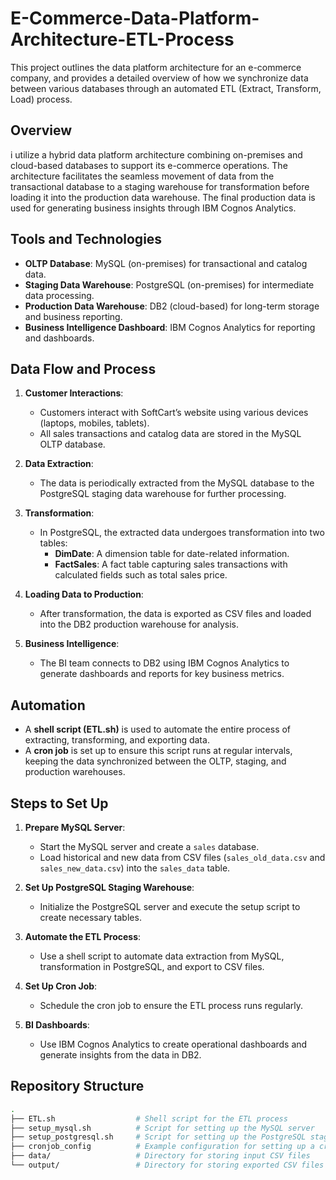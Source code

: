 # E-Commerce-Data-Platform-Architecture-ETL-Process

This project outlines the data platform architecture for an e-commerce company, and provides a detailed overview of how we synchronize data between various databases through an automated ETL (Extract, Transform, Load) process.

## Overview

i utilize a hybrid data platform architecture combining on-premises and cloud-based databases to support its e-commerce operations. The architecture facilitates the seamless movement of data from the transactional database to a staging warehouse for transformation before loading it into the production data warehouse. The final production data is used for generating business insights through IBM Cognos Analytics.

## Tools and Technologies

- **OLTP Database**: MySQL (on-premises) for transactional and catalog data.
- **Staging Data Warehouse**: PostgreSQL (on-premises) for intermediate data processing.
- **Production Data Warehouse**: DB2 (cloud-based) for long-term storage and business reporting.
- **Business Intelligence Dashboard**: IBM Cognos Analytics for reporting and dashboards.

## Data Flow and Process

1. **Customer Interactions**: 
   - Customers interact with SoftCart’s website using various devices (laptops, mobiles, tablets).
   - All sales transactions and catalog data are stored in the MySQL OLTP database.

2. **Data Extraction**:
   - The data is periodically extracted from the MySQL database to the PostgreSQL staging data warehouse for further processing.

3. **Transformation**:
   - In PostgreSQL, the extracted data undergoes transformation into two tables:
     - **DimDate**: A dimension table for date-related information.
     - **FactSales**: A fact table capturing sales transactions with calculated fields such as total sales price.

4. **Loading Data to Production**:
   - After transformation, the data is exported as CSV files and loaded into the DB2 production warehouse for analysis.

5. **Business Intelligence**:
   - The BI team connects to DB2 using IBM Cognos Analytics to generate dashboards and reports for key business metrics.

## Automation

- A **shell script (ETL.sh)** is used to automate the entire process of extracting, transforming, and exporting data.
- A **cron job** is set up to ensure this script runs at regular intervals, keeping the data synchronized between the OLTP, staging, and production warehouses.

## Steps to Set Up

1. **Prepare MySQL Server**:
   - Start the MySQL server and create a `sales` database.
   - Load historical and new data from CSV files (`sales_old_data.csv` and `sales_new_data.csv`) into the `sales_data` table.

2. **Set Up PostgreSQL Staging Warehouse**:
   - Initialize the PostgreSQL server and execute the setup script to create necessary tables.

3. **Automate the ETL Process**:
   - Use a shell script to automate data extraction from MySQL, transformation in PostgreSQL, and export to CSV files.

4. **Set Up Cron Job**:
   - Schedule the cron job to ensure the ETL process runs regularly.

5. **BI Dashboards**:
   - Use IBM Cognos Analytics to create operational dashboards and generate insights from the data in DB2.

## Repository Structure

```bash
.
├── ETL.sh                  # Shell script for the ETL process
├── setup_mysql.sh          # Script for setting up the MySQL server
├── setup_postgresql.sh     # Script for setting up the PostgreSQL staging warehouse
├── cronjob_config          # Example configuration for setting up a cron job
├── data/                   # Directory for storing input CSV files
└── output/                 # Directory for storing exported CSV files
